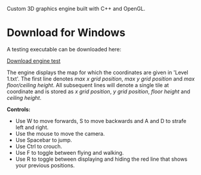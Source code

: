 Custom 3D graphics engine built with C++ and OpenGL. 

# Download for Windows
A testing executable can be downloaded here:

[Download engine test](https://raw.github.com/mwaltman/3D-Engine/master/Engine.Test.zip)

The engine displays the map for which the coordinates are given in 'Level 1.txt'. The first line denotes *max x grid position*, *max y grid position* and *max floor/ceiling height*. All subsequent lines will denote a single tile at coordinate and is stored as *x grid position*, *y grid position*, *floor height* and *ceiling height*.

**Controls:**
- Use W to move forwards, S to move backwards and A and D to strafe left and right.
- Use the mouse to move the camera.
- Use Spacebar to jump.
- Use Ctrl to crouch.
- Use F to toggle between flying and walking.
- Use R to toggle between displaying and hiding the red line that shows your previous positions.
